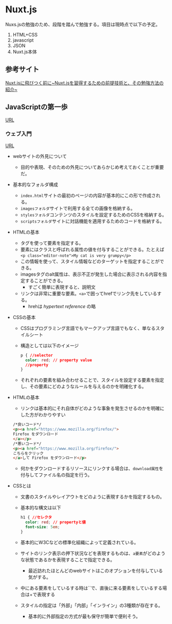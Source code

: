 # Nuxt.js

Nuxs.jsの勉強のため、段階を踏んで勉強する。項目は現時点で以下の予定。

1. HTML+CSS
2. javascript
3. JSON
4. Nuxt.js本体

## 参考サイト

[Nuxt.jsに飛びつく前に~Nuxt.jsを習得するための前提技術と、その勉強方法の紹介~](https://qiita.com/newt0/items/763b0c228a8451c68865)

## JavaScriptの第一歩

[URL](https://developer.mozilla.org/ja/docs/Learn/JavaScript/First_steps)

### ウェブ入門

[URL](https://developer.mozilla.org/ja/docs/Learn/Getting_started_with_the_web)

- webサイトの外見について
  - 目的や表現、そのための外見についてあらかじめ考えておくことが重要だ。
- 基本的なフォルダ構成
  - `index.html`サイトの最初のページの内容が基本的にこの形で作成される。
  - `imagesフォルダ`サイトで利用する全ての画像を格納する。
  - `stylesフォルダ`コンテンツのスタイルを設定するためのCSSを格納する。
  - `scriptsフォルダ`サイトに対話機能を適用するためのコードを格納する。
- HTMLの基本
  - タグを使って要素を指定する。
  - 要素にはクラスと呼ばれる属性の値を付与することができる。たとえば`<p class="editor-note">My cat is very grumpy</p>`
  - この情報を使って、スタイル情報などのターゲットを指定することができる。
  - imagesタグのalt属性は、表示不正が発生した場合に表示される内容を指定することができる。
    - すごく簡単に表現すると、説明文
  - リンクは非常に重要な要素。`<a>`で囲ってhrefでリンク先をしているする。
    - hrehは *hypertext reference* の略
- CSSの基本
  - CSSはプログラミング言語でもマークアップ言語でもなく、単なるスタイルシート
  - 構造としては以下のイメージ

    ```css
    p { //selector
      color: red; // property value
      //property
    }
    ```

  - それぞれの要素を組み合わせることで、スタイルを設定する要素を指定し、その要素にどのようなルールを与えるのかを明確化する。
- HTMLの基本
  - リンクは基本的にそれ自体がどのような事象を発生させるのかを明確にした方がわかりやすい

  ```html
  /*良いコード*/
  <p><a href="https://www.mozilla.org/firefox/">
  Firefox をダウンロード
  </a></p>
  /*悪いコード*/
  <p><a href="https://www.mozilla.org/firefox/">
  こちらをクリック
  </a>して Firefox をダウンロード</p>
  ```

  - 何かをダウンロードするリソースにリンクする場合は、`download属性`を付与してファイル名の指定を行う。
- CSSとは
  - 文書のスタイルやレイアウトをどのように表現するかを指定するもの。
  - 基本的な構文は以下

    ```css
    h1 { //セレクタ
      color: red; // propertyと値
      font-size: 5em;
    }
    ```

  - 基本的にW3Cなどの標準化組織によって定義されている。
  - サイトのリンク表示の押下状況などを表現するものは、`a要素`がどのような状態であるかを表現することで指定できる。
    - 最近訪れたほとんどのwebサイトはこのオプションを付与している気がする。
  - 中にある要素をしているする時は``で、直後に来る要素をしているする場合は+で表現する
  - スタイルの指定は「外部」「内部」「インライン」の3種類が存在する。
    - 基本的に外部指定の方式が最も保守が簡単で便利そう。
  